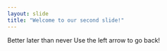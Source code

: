 ```yaml
---
layout: slide
title: "Welcome to our second slide!"
---
```

Better later than never
Use the left arrow to go back!

